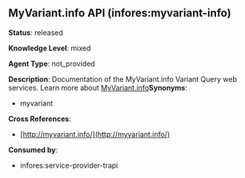 [//]: # (DO NOT MANUALLY EDIT THIS FILE. IT IS GENERATED FROM A TEMPLATE.)

## MyVariant.info API (infores:myvariant-info)

**Status**: released
  
**Knowledge Level**: mixed
  
**Agent Type**: not_provided

**Description**: Documentation of the MyVariant.info Variant Query web services. Learn more about [MyVariant.info](http://myvariant.info/)**Synonyms**:

- myvariant

**Cross References**:

- [http://myvariant.info/](http://myvariant.info/)


**Consumed by**:

- infores:service-provider-trapi